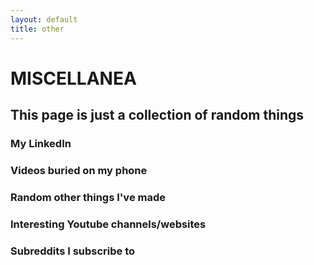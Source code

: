 ```yaml
---
layout: default
title: other
---
```

# MISCELLANEA

## This page is just a collection of random things

### My LinkedIn

### Videos buried on my phone

### Random other things I've made

### Interesting Youtube channels/websites

### Subreddits I subscribe to
